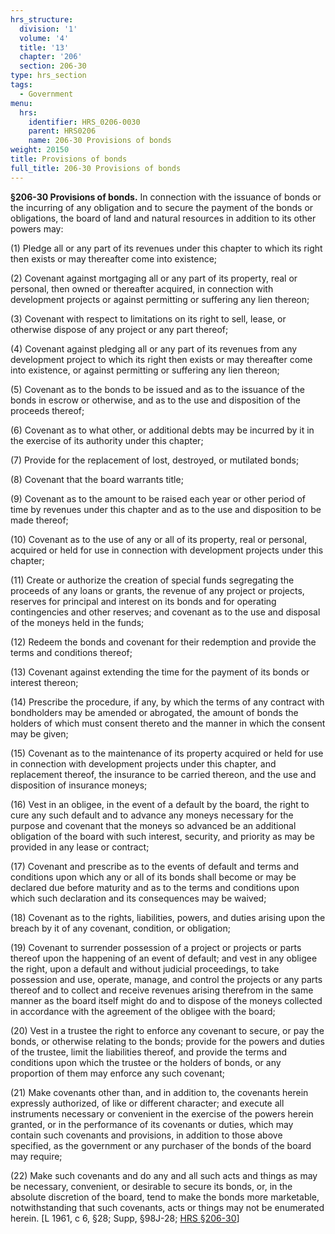 ```yaml
---
hrs_structure:
  division: '1'
  volume: '4'
  title: '13'
  chapter: '206'
  section: 206-30
type: hrs_section
tags:
  - Government
menu:
  hrs:
    identifier: HRS_0206-0030
    parent: HRS0206
    name: 206-30 Provisions of bonds
weight: 20150
title: Provisions of bonds
full_title: 206-30 Provisions of bonds
---
```

**§206-30 Provisions of bonds.** In connection with the issuance of bonds or the incurring of any obligation and to secure the payment of the bonds or obligations, the board of land and natural resources in addition to its other powers may:

(1) Pledge all or any part of its revenues under this chapter to which its right then exists or may thereafter come into existence;

(2) Covenant against mortgaging all or any part of its property, real or personal, then owned or thereafter acquired, in connection with development projects or against permitting or suffering any lien thereon;

(3) Covenant with respect to limitations on its right to sell, lease, or otherwise dispose of any project or any part thereof;

(4) Covenant against pledging all or any part of its revenues from any development project to which its right then exists or may thereafter come into existence, or against permitting or suffering any lien thereon;

(5) Covenant as to the bonds to be issued and as to the issuance of the bonds in escrow or otherwise, and as to the use and disposition of the proceeds thereof;

(6) Covenant as to what other, or additional debts may be incurred by it in the exercise of its authority under this chapter;

(7) Provide for the replacement of lost, destroyed, or mutilated bonds;

(8) Covenant that the board warrants title;

(9) Covenant as to the amount to be raised each year or other period of time by revenues under this chapter and as to the use and disposition to be made thereof;

(10) Covenant as to the use of any or all of its property, real or personal, acquired or held for use in connection with development projects under this chapter;

(11) Create or authorize the creation of special funds segregating the proceeds of any loans or grants, the revenue of any project or projects, reserves for principal and interest on its bonds and for operating contingencies and other reserves; and covenant as to the use and disposal of the moneys held in the funds;

(12) Redeem the bonds and covenant for their redemption and provide the terms and conditions thereof;

(13) Covenant against extending the time for the payment of its bonds or interest thereon;

(14) Prescribe the procedure, if any, by which the terms of any contract with bondholders may be amended or abrogated, the amount of bonds the holders of which must consent thereto and the manner in which the consent may be given;

(15) Covenant as to the maintenance of its property acquired or held for use in connection with development projects under this chapter, and replacement thereof, the insurance to be carried thereon, and the use and disposition of insurance moneys;

(16) Vest in an obligee, in the event of a default by the board, the right to cure any such default and to advance any moneys necessary for the purpose and covenant that the moneys so advanced be an additional obligation of the board with such interest, security, and priority as may be provided in any lease or contract;

(17) Covenant and prescribe as to the events of default and terms and conditions upon which any or all of its bonds shall become or may be declared due before maturity and as to the terms and conditions upon which such declaration and its consequences may be waived;

(18) Covenant as to the rights, liabilities, powers, and duties arising upon the breach by it of any covenant, condition, or obligation;

(19) Covenant to surrender possession of a project or projects or parts thereof upon the happening of an event of default; and vest in any obligee the right, upon a default and without judicial proceedings, to take possession and use, operate, manage, and control the projects or any parts thereof and to collect and receive revenues arising therefrom in the same manner as the board itself might do and to dispose of the moneys collected in accordance with the agreement of the obligee with the board;

(20) Vest in a trustee the right to enforce any covenant to secure, or pay the bonds, or otherwise relating to the bonds; provide for the powers and duties of the trustee, limit the liabilities thereof, and provide the terms and conditions upon which the trustee or the holders of bonds, or any proportion of them may enforce any such covenant;

(21) Make covenants other than, and in addition to, the covenants herein expressly authorized, of like or different character; and execute all instruments necessary or convenient in the exercise of the powers herein granted, or in the performance of its covenants or duties, which may contain such covenants and provisions, in addition to those above specified, as the government or any purchaser of the bonds of the board may require;

(22) Make such covenants and do any and all such acts and things as may be necessary, convenient, or desirable to secure its bonds, or, in the absolute discretion of the board, tend to make the bonds more marketable, notwithstanding that such covenants, acts or things may not be enumerated herein. [L 1961, c 6, §28; Supp, §98J-28; [HRS §206-30](/title-13/chapter-206/section-206-30/)]